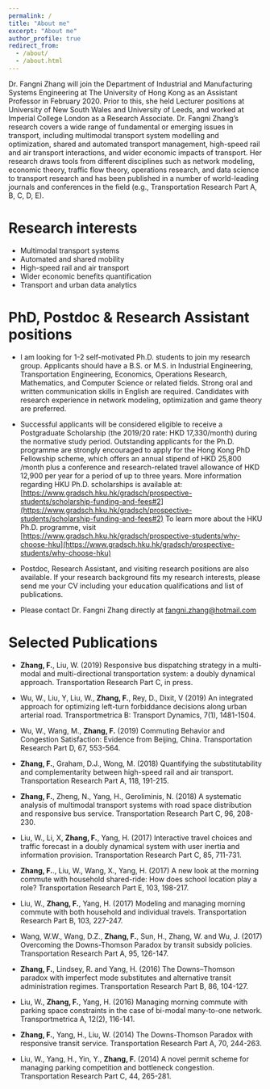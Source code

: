 ```yaml
---
permalink: /
title: "About me"
excerpt: "About me"
author_profile: true
redirect_from: 
  - /about/
  - /about.html
---
```


Dr. Fangni Zhang will join the Department of Industrial and Manufacturing Systems Engineering at The University of Hong Kong as an Assistant Professor in February 2020. Prior to this, she held Lecturer positions at University of New South Wales and University of Leeds, and worked at Imperial College London as a Research Associate. Dr. Fangni Zhang’s research covers a wide range of fundamental or emerging issues in transport, including multimodal transport system modelling and optimization, shared and automated transport management, high-speed rail and air transport interactions, and wider economic impacts of transport. Her research draws tools from different disciplines such as network modeling, economic theory, traffic flow theory, operations research, and data science to transport research and has been published in a number of world-leading journals and conferences in the field (e.g., Transportation Research Part A, B, C, D, E).

Research interests
======
- Multimodal transport systems
- Automated and shared mobility
- High-speed rail and air transport
- Wider economic benefits quantification
- Transport and urban data analytics

PhD, Postdoc & Research Assistant positions
======
- I am looking for 1-2 self-motivated Ph.D. students to join my research group. Applicants should have a B.S. or M.S. in Industrial Engineering, Transportation Engineering, Economics, Operations Research, Mathematics, and Computer Science or related fields. Strong oral and written communication skills in English are required. Candidates with research experience in network modeling, optimization and game theory are preferred.

- Successful applicants will be considered eligible to receive a Postgraduate Scholarship (the 2019/20 rate: HKD 17,330/month) during the normative study period. Outstanding applicants for the Ph.D. programme are strongly encouraged to apply for the Hong Kong PhD Fellowship scheme, which offers an annual stipend of HKD 25,800 /month plus a conference and research-related travel allowance of HKD 12,900 per year for a period of up to three years. More information regarding HKU Ph.D. scholarships is available at: [https://www.gradsch.hku.hk/gradsch/prospective-students/scholarship-funding-and-fees#2](https://www.gradsch.hku.hk/gradsch/prospective-students/scholarship-funding-and-fees#2)
To learn more about the HKU Ph.D. programme, visit [https://www.gradsch.hku.hk/gradsch/prospective-students/why-choose-hku](https://www.gradsch.hku.hk/gradsch/prospective-students/why-choose-hku)

- Postdoc, Research Assistant, and visiting research positions are also available. If your research background fits my research interests, please send me your CV including your education qualifications and list of publications.

- Please contact Dr. Fangni Zhang directly at [fangni.zhang@hotmail.com](fangni.zhang@hotmail.com)

Selected Publications
======
- **Zhang, F.**, Liu, W. (2019) Responsive bus dispatching strategy in a multi-modal and multi-directional transportation system: a doubly dynamical approach. Transportation Research Part C, in press.

- Wu, W., Liu, Y, Liu, W., **Zhang, F.**, Rey, D., Dixit, V (2019) An integrated approach for optimizing left-turn forbiddance decisions along urban arterial road. Transportmetrica B: Transport Dynamics, 7(1), 1481-1504.

- Wu, W., Wang, M., **Zhang, F.** (2019) Commuting Behavior and Congestion Satisfaction: Evidence from Beijing, China. Transportation Research Part D, 67, 553-564.

- **Zhang, F.**, Graham, D.J., Wong, M. (2018) Quantifying the substitutability and complementarity between high-speed rail and air transport. Transportation Research Part A, 118, 191-215. 

- **Zhang, F.**, Zheng, N., Yang, H., Geroliminis, N. (2018) A systematic analysis of multimodal transport systems with road space distribution and responsive bus service. Transportation Research Part C, 96, 208-230.

- Liu, W., Li, X, **Zhang, F.**, Yang, H. (2017) Interactive travel choices and traffic forecast in a doubly dynamical system with user inertia and information provision. Transportation Research Part C, 85, 711-731.

- **Zhang, F.**., Liu, W., Wang, X., Yang, H. (2017) A new look at the morning commute with household shared-ride: How does school location play a role? Transportation Research Part E, 103, 198-217.

- Liu, W., **Zhang, F.**, Yang, H. (2017) Modeling and managing morning commute with both household and individual travels. Transportation Research Part B, 103, 227-247.

- Wang, W.W., Wang, D.Z., **Zhang, F.**, Sun, H., Zhang, W. and Wu, J. (2017) Overcoming the Downs-Thomson Paradox by transit subsidy policies. Transportation Research Part A, 95, 126-147.

- **Zhang, F.**, Lindsey, R. and Yang, H. (2016) The Downs–Thomson paradox with imperfect mode substitutes and alternative transit administration regimes. Transportation Research Part B, 86, 104-127.

- Liu, W., **Zhang, F.**, Yang, H.  (2016) Managing morning commute with parking space constraints in the case of bi-modal many-to-one network. Transportmetrica A, 12(2), 116-141.

- **Zhang, F.**, Yang, H., Liu, W. (2014) The Downs-Thomson Paradox with responsive transit service. Transportation Research Part A, 70, 244-263.

- Liu, W., Yang, H., Yin, Y., **Zhang, F.** (2014) A novel permit scheme for managing parking competition and bottleneck congestion. Transportation Research Part C, 44, 265-281.
